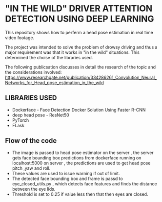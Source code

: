 # "IN THE WILD" DRIVER ATTENTION DETECTION USING DEEP LEARNING

This repository shows how to perferm a head pose estimation in real time video footage. 

The project was intended to solve the problem of drowsy driving and thus a major requirement was that it works in "in the wild" situations. This determined the choise of the libraries used.

The following publicsation discusses in detail the research of the topic and the considerations involved: https://www.researchgate.net/publication/334286261_Convolution_Neural_Networks_for_Head_pose_estimation_in_the_wild

 ## LIBRARIES USED
* Dockerface - Face Detection Docker Solution Using Faster R-CNN
* deep head pose - ResNet50
* PyTorch
* FLask

## Flow of the code 
* The image is passed to head pose estimator on the server , the server gets face bounding box predictions from dockerface running on localhost:5000 on server , the predictions are used to get head pose pitch ,yaw and roll.
* These values are used to issue warning if out of limit.
* The detected face bounding box and frame is passd to eye_closed_utils.py , which detects face features and finds the distance between the eye lids.
* Threshold is set to 0.25 if value less then that then eyes are closed.



           

